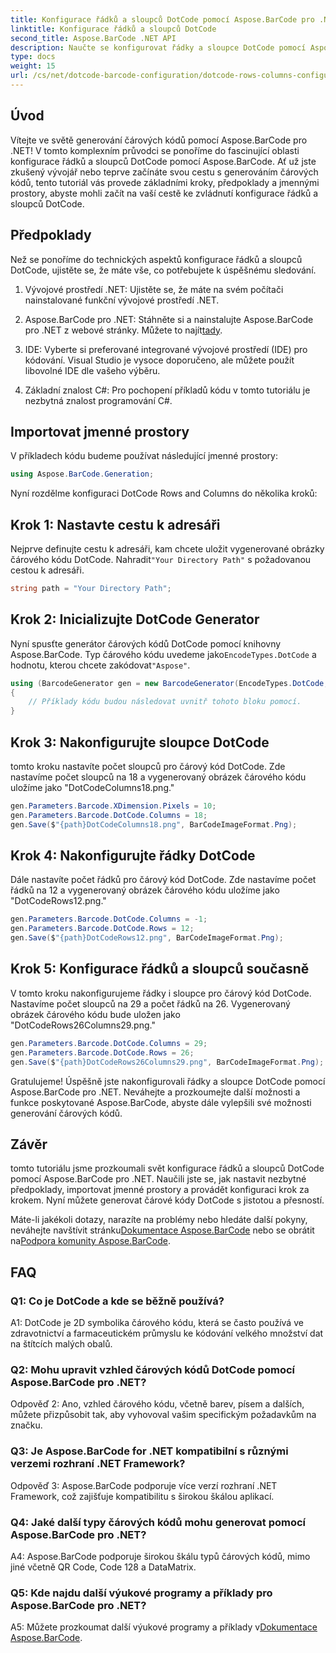 ```yaml
---
title: Konfigurace řádků a sloupců DotCode pomocí Aspose.BarCode pro .NET
linktitle: Konfigurace řádků a sloupců DotCode
second_title: Aspose.BarCode .NET API
description: Naučte se konfigurovat řádky a sloupce DotCode pomocí Aspose.BarCode pro .NET. Bez námahy generujte přesné a přizpůsobitelné 2D čárové kódy.
type: docs
weight: 15
url: /cs/net/dotcode-barcode-configuration/dotcode-rows-columns-configuration/
---
```

## Úvod

Vítejte ve světě generování čárových kódů pomocí Aspose.BarCode pro .NET! V tomto komplexním průvodci se ponoříme do fascinující oblasti konfigurace řádků a sloupců DotCode pomocí Aspose.BarCode. Ať už jste zkušený vývojář nebo teprve začínáte svou cestu s generováním čárových kódů, tento tutoriál vás provede základními kroky, předpoklady a jmennými prostory, abyste mohli začít na vaší cestě ke zvládnutí konfigurace řádků a sloupců DotCode.

## Předpoklady

Než se ponoříme do technických aspektů konfigurace řádků a sloupců DotCode, ujistěte se, že máte vše, co potřebujete k úspěšnému sledování.

1. Vývojové prostředí .NET: Ujistěte se, že máte na svém počítači nainstalované funkční vývojové prostředí .NET.

2.  Aspose.BarCode pro .NET: Stáhněte si a nainstalujte Aspose.BarCode pro .NET z webové stránky. Můžete to najít[tady](https://releases.aspose.com/barcode/net/).

3. IDE: Vyberte si preferované integrované vývojové prostředí (IDE) pro kódování. Visual Studio je vysoce doporučeno, ale můžete použít libovolné IDE dle vašeho výběru.

4. Základní znalost C#: Pro pochopení příkladů kódu v tomto tutoriálu je nezbytná znalost programování C#.

## Importovat jmenné prostory

V příkladech kódu budeme používat následující jmenné prostory:

```csharp
using Aspose.BarCode.Generation;
```

Nyní rozdělme konfiguraci DotCode Rows and Columns do několika kroků:

## Krok 1: Nastavte cestu k adresáři

 Nejprve definujte cestu k adresáři, kam chcete uložit vygenerované obrázky čárového kódu DotCode. Nahradit`"Your Directory Path"` s požadovanou cestou k adresáři.

```csharp
string path = "Your Directory Path";
```

## Krok 2: Inicializujte DotCode Generator

 Nyní spusťte generátor čárových kódů DotCode pomocí knihovny Aspose.BarCode. Typ čárového kódu uvedeme jako`EncodeTypes.DotCode` a hodnotu, kterou chcete zakódovat`"Aspose"`.

```csharp
using (BarcodeGenerator gen = new BarcodeGenerator(EncodeTypes.DotCode, "Aspose"))
{
    // Příklady kódu budou následovat uvnitř tohoto bloku pomocí.
}
```

## Krok 3: Nakonfigurujte sloupce DotCode

tomto kroku nastavíte počet sloupců pro čárový kód DotCode. Zde nastavíme počet sloupců na 18 a vygenerovaný obrázek čárového kódu uložíme jako "DotCodeColumns18.png."

```csharp
gen.Parameters.Barcode.XDimension.Pixels = 10;
gen.Parameters.Barcode.DotCode.Columns = 18;
gen.Save($"{path}DotCodeColumns18.png", BarCodeImageFormat.Png);
```

## Krok 4: Nakonfigurujte řádky DotCode

Dále nastavíte počet řádků pro čárový kód DotCode. Zde nastavíme počet řádků na 12 a vygenerovaný obrázek čárového kódu uložíme jako "DotCodeRows12.png."

```csharp
gen.Parameters.Barcode.DotCode.Columns = -1;
gen.Parameters.Barcode.DotCode.Rows = 12;
gen.Save($"{path}DotCodeRows12.png", BarCodeImageFormat.Png);
```

## Krok 5: Konfigurace řádků a sloupců současně

V tomto kroku nakonfigurujeme řádky i sloupce pro čárový kód DotCode. Nastavíme počet sloupců na 29 a počet řádků na 26. Vygenerovaný obrázek čárového kódu bude uložen jako "DotCodeRows26Columns29.png."

```csharp
gen.Parameters.Barcode.DotCode.Columns = 29;
gen.Parameters.Barcode.DotCode.Rows = 26;
gen.Save($"{path}DotCodeRows26Columns29.png", BarCodeImageFormat.Png);
```

Gratulujeme! Úspěšně jste nakonfigurovali řádky a sloupce DotCode pomocí Aspose.BarCode pro .NET. Neváhejte a prozkoumejte další možnosti a funkce poskytované Aspose.BarCode, abyste dále vylepšili své možnosti generování čárových kódů.

## Závěr

tomto tutoriálu jsme prozkoumali svět konfigurace řádků a sloupců DotCode pomocí Aspose.BarCode pro .NET. Naučili jste se, jak nastavit nezbytné předpoklady, importovat jmenné prostory a provádět konfiguraci krok za krokem. Nyní můžete generovat čárové kódy DotCode s jistotou a přesností.

 Máte-li jakékoli dotazy, narazíte na problémy nebo hledáte další pokyny, neváhejte navštívit stránku[Dokumentace Aspose.BarCode](https://reference.aspose.com/barcode/net/) nebo se obrátit na[Podpora komunity Aspose.BarCode](https://forum.aspose.com/c/barcode/13).


## FAQ

### Q1: Co je DotCode a kde se běžně používá?

A1: DotCode je 2D symbolika čárového kódu, která se často používá ve zdravotnictví a farmaceutickém průmyslu ke kódování velkého množství dat na štítcích malých obalů.

### Q2: Mohu upravit vzhled čárových kódů DotCode pomocí Aspose.BarCode pro .NET?

Odpověď 2: Ano, vzhled čárového kódu, včetně barev, písem a dalších, můžete přizpůsobit tak, aby vyhovoval vašim specifickým požadavkům na značku.

### Q3: Je Aspose.BarCode for .NET kompatibilní s různými verzemi rozhraní .NET Framework?

Odpověď 3: Aspose.BarCode podporuje více verzí rozhraní .NET Framework, což zajišťuje kompatibilitu s širokou škálou aplikací.

### Q4: Jaké další typy čárových kódů mohu generovat pomocí Aspose.BarCode pro .NET?

A4: Aspose.BarCode podporuje širokou škálu typů čárových kódů, mimo jiné včetně QR Code, Code 128 a DataMatrix.

### Q5: Kde najdu další výukové programy a příklady pro Aspose.BarCode pro .NET?

 A5: Můžete prozkoumat další výukové programy a příklady v[Dokumentace Aspose.BarCode](https://reference.aspose.com/barcode/net/).